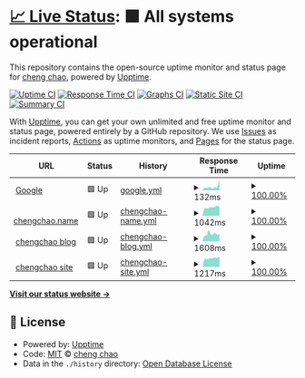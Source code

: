 # [📈 Live Status](https://ichengchao.github.io/myuptime): <!--live status--> **🟩 All systems operational**

This repository contains the open-source uptime monitor and status page for [cheng chao](https://blog.chengchao.name), powered by [Upptime](https://github.com/upptime/upptime).

[![Uptime CI](https://github.com/ichengchao/myuptime/workflows/Uptime%20CI/badge.svg)](https://github.com/ichengchao/myuptime/actions?query=workflow%3A%22Uptime+CI%22)
[![Response Time CI](https://github.com/ichengchao/myuptime/workflows/Response%20Time%20CI/badge.svg)](https://github.com/ichengchao/myuptime/actions?query=workflow%3A%22Response+Time+CI%22)
[![Graphs CI](https://github.com/ichengchao/myuptime/workflows/Graphs%20CI/badge.svg)](https://github.com/ichengchao/myuptime/actions?query=workflow%3A%22Graphs+CI%22)
[![Static Site CI](https://github.com/ichengchao/myuptime/workflows/Static%20Site%20CI/badge.svg)](https://github.com/ichengchao/myuptime/actions?query=workflow%3A%22Static+Site+CI%22)
[![Summary CI](https://github.com/ichengchao/myuptime/workflows/Summary%20CI/badge.svg)](https://github.com/ichengchao/myuptime/actions?query=workflow%3A%22Summary+CI%22)

With [Upptime](https://upptime.js.org), you can get your own unlimited and free uptime monitor and status page, powered entirely by a GitHub repository. We use [Issues](https://github.com/ichengchao/myuptime/issues) as incident reports, [Actions](https://github.com/ichengchao/myuptime/actions) as uptime monitors, and [Pages](https://ichengchao.github.io/myuptime) for the status page.

<!--start: status pages-->
<!-- This summary is generated by Upptime (https://github.com/upptime/upptime) -->
<!-- Do not edit this manually, your changes will be overwritten -->
<!-- prettier-ignore -->
| URL | Status | History | Response Time | Uptime |
| --- | ------ | ------- | ------------- | ------ |
| <img alt="" src="https://favicons.githubusercontent.com/www.google.com" height="13"> [Google](https://www.google.com) | 🟩 Up | [google.yml](https://github.com/ichengchao/myuptime/commits/HEAD/history/google.yml) | <details><summary><img alt="Response time graph" src="./graphs/google/response-time-week.png" height="20"> 132ms</summary><br><a href="https://ichengchao.github.io/myuptime/history/google"><img alt="Response time 155" src="https://img.shields.io/endpoint?url=https%3A%2F%2Fraw.githubusercontent.com%2Fichengchao%2Fmyuptime%2FHEAD%2Fapi%2Fgoogle%2Fresponse-time.json"></a><br><a href="https://ichengchao.github.io/myuptime/history/google"><img alt="24-hour response time 375" src="https://img.shields.io/endpoint?url=https%3A%2F%2Fraw.githubusercontent.com%2Fichengchao%2Fmyuptime%2FHEAD%2Fapi%2Fgoogle%2Fresponse-time-day.json"></a><br><a href="https://ichengchao.github.io/myuptime/history/google"><img alt="7-day response time 132" src="https://img.shields.io/endpoint?url=https%3A%2F%2Fraw.githubusercontent.com%2Fichengchao%2Fmyuptime%2FHEAD%2Fapi%2Fgoogle%2Fresponse-time-week.json"></a><br><a href="https://ichengchao.github.io/myuptime/history/google"><img alt="30-day response time 155" src="https://img.shields.io/endpoint?url=https%3A%2F%2Fraw.githubusercontent.com%2Fichengchao%2Fmyuptime%2FHEAD%2Fapi%2Fgoogle%2Fresponse-time-month.json"></a><br><a href="https://ichengchao.github.io/myuptime/history/google"><img alt="1-year response time 155" src="https://img.shields.io/endpoint?url=https%3A%2F%2Fraw.githubusercontent.com%2Fichengchao%2Fmyuptime%2FHEAD%2Fapi%2Fgoogle%2Fresponse-time-year.json"></a></details> | <details><summary><a href="https://ichengchao.github.io/myuptime/history/google">100.00%</a></summary><a href="https://ichengchao.github.io/myuptime/history/google"><img alt="All-time uptime 100.00%" src="https://img.shields.io/endpoint?url=https%3A%2F%2Fraw.githubusercontent.com%2Fichengchao%2Fmyuptime%2FHEAD%2Fapi%2Fgoogle%2Fuptime.json"></a><br><a href="https://ichengchao.github.io/myuptime/history/google"><img alt="24-hour uptime 100.00%" src="https://img.shields.io/endpoint?url=https%3A%2F%2Fraw.githubusercontent.com%2Fichengchao%2Fmyuptime%2FHEAD%2Fapi%2Fgoogle%2Fuptime-day.json"></a><br><a href="https://ichengchao.github.io/myuptime/history/google"><img alt="7-day uptime 100.00%" src="https://img.shields.io/endpoint?url=https%3A%2F%2Fraw.githubusercontent.com%2Fichengchao%2Fmyuptime%2FHEAD%2Fapi%2Fgoogle%2Fuptime-week.json"></a><br><a href="https://ichengchao.github.io/myuptime/history/google"><img alt="30-day uptime 100.00%" src="https://img.shields.io/endpoint?url=https%3A%2F%2Fraw.githubusercontent.com%2Fichengchao%2Fmyuptime%2FHEAD%2Fapi%2Fgoogle%2Fuptime-month.json"></a><br><a href="https://ichengchao.github.io/myuptime/history/google"><img alt="1-year uptime 100.00%" src="https://img.shields.io/endpoint?url=https%3A%2F%2Fraw.githubusercontent.com%2Fichengchao%2Fmyuptime%2FHEAD%2Fapi%2Fgoogle%2Fuptime-year.json"></a></details>
| <img alt="" src="https://favicons.githubusercontent.com/www.chengchao.name" height="13"> [chengchao.name](https://www.chengchao.name) | 🟩 Up | [chengchao-name.yml](https://github.com/ichengchao/myuptime/commits/HEAD/history/chengchao-name.yml) | <details><summary><img alt="Response time graph" src="./graphs/chengchao-name/response-time-week.png" height="20"> 1042ms</summary><br><a href="https://ichengchao.github.io/myuptime/history/chengchao-name"><img alt="Response time 1196" src="https://img.shields.io/endpoint?url=https%3A%2F%2Fraw.githubusercontent.com%2Fichengchao%2Fmyuptime%2FHEAD%2Fapi%2Fchengchao-name%2Fresponse-time.json"></a><br><a href="https://ichengchao.github.io/myuptime/history/chengchao-name"><img alt="24-hour response time 1090" src="https://img.shields.io/endpoint?url=https%3A%2F%2Fraw.githubusercontent.com%2Fichengchao%2Fmyuptime%2FHEAD%2Fapi%2Fchengchao-name%2Fresponse-time-day.json"></a><br><a href="https://ichengchao.github.io/myuptime/history/chengchao-name"><img alt="7-day response time 1042" src="https://img.shields.io/endpoint?url=https%3A%2F%2Fraw.githubusercontent.com%2Fichengchao%2Fmyuptime%2FHEAD%2Fapi%2Fchengchao-name%2Fresponse-time-week.json"></a><br><a href="https://ichengchao.github.io/myuptime/history/chengchao-name"><img alt="30-day response time 1196" src="https://img.shields.io/endpoint?url=https%3A%2F%2Fraw.githubusercontent.com%2Fichengchao%2Fmyuptime%2FHEAD%2Fapi%2Fchengchao-name%2Fresponse-time-month.json"></a><br><a href="https://ichengchao.github.io/myuptime/history/chengchao-name"><img alt="1-year response time 1196" src="https://img.shields.io/endpoint?url=https%3A%2F%2Fraw.githubusercontent.com%2Fichengchao%2Fmyuptime%2FHEAD%2Fapi%2Fchengchao-name%2Fresponse-time-year.json"></a></details> | <details><summary><a href="https://ichengchao.github.io/myuptime/history/chengchao-name">100.00%</a></summary><a href="https://ichengchao.github.io/myuptime/history/chengchao-name"><img alt="All-time uptime 99.89%" src="https://img.shields.io/endpoint?url=https%3A%2F%2Fraw.githubusercontent.com%2Fichengchao%2Fmyuptime%2FHEAD%2Fapi%2Fchengchao-name%2Fuptime.json"></a><br><a href="https://ichengchao.github.io/myuptime/history/chengchao-name"><img alt="24-hour uptime 100.00%" src="https://img.shields.io/endpoint?url=https%3A%2F%2Fraw.githubusercontent.com%2Fichengchao%2Fmyuptime%2FHEAD%2Fapi%2Fchengchao-name%2Fuptime-day.json"></a><br><a href="https://ichengchao.github.io/myuptime/history/chengchao-name"><img alt="7-day uptime 100.00%" src="https://img.shields.io/endpoint?url=https%3A%2F%2Fraw.githubusercontent.com%2Fichengchao%2Fmyuptime%2FHEAD%2Fapi%2Fchengchao-name%2Fuptime-week.json"></a><br><a href="https://ichengchao.github.io/myuptime/history/chengchao-name"><img alt="30-day uptime 99.89%" src="https://img.shields.io/endpoint?url=https%3A%2F%2Fraw.githubusercontent.com%2Fichengchao%2Fmyuptime%2FHEAD%2Fapi%2Fchengchao-name%2Fuptime-month.json"></a><br><a href="https://ichengchao.github.io/myuptime/history/chengchao-name"><img alt="1-year uptime 99.89%" src="https://img.shields.io/endpoint?url=https%3A%2F%2Fraw.githubusercontent.com%2Fichengchao%2Fmyuptime%2FHEAD%2Fapi%2Fchengchao-name%2Fuptime-year.json"></a></details>
| <img alt="" src="https://favicons.githubusercontent.com/blog.chengchao.name" height="13"> [chengchao blog](https://blog.chengchao.name) | 🟩 Up | [chengchao-blog.yml](https://github.com/ichengchao/myuptime/commits/HEAD/history/chengchao-blog.yml) | <details><summary><img alt="Response time graph" src="./graphs/chengchao-blog/response-time-week.png" height="20"> 1608ms</summary><br><a href="https://ichengchao.github.io/myuptime/history/chengchao-blog"><img alt="Response time 1866" src="https://img.shields.io/endpoint?url=https%3A%2F%2Fraw.githubusercontent.com%2Fichengchao%2Fmyuptime%2FHEAD%2Fapi%2Fchengchao-blog%2Fresponse-time.json"></a><br><a href="https://ichengchao.github.io/myuptime/history/chengchao-blog"><img alt="24-hour response time 1686" src="https://img.shields.io/endpoint?url=https%3A%2F%2Fraw.githubusercontent.com%2Fichengchao%2Fmyuptime%2FHEAD%2Fapi%2Fchengchao-blog%2Fresponse-time-day.json"></a><br><a href="https://ichengchao.github.io/myuptime/history/chengchao-blog"><img alt="7-day response time 1608" src="https://img.shields.io/endpoint?url=https%3A%2F%2Fraw.githubusercontent.com%2Fichengchao%2Fmyuptime%2FHEAD%2Fapi%2Fchengchao-blog%2Fresponse-time-week.json"></a><br><a href="https://ichengchao.github.io/myuptime/history/chengchao-blog"><img alt="30-day response time 1866" src="https://img.shields.io/endpoint?url=https%3A%2F%2Fraw.githubusercontent.com%2Fichengchao%2Fmyuptime%2FHEAD%2Fapi%2Fchengchao-blog%2Fresponse-time-month.json"></a><br><a href="https://ichengchao.github.io/myuptime/history/chengchao-blog"><img alt="1-year response time 1866" src="https://img.shields.io/endpoint?url=https%3A%2F%2Fraw.githubusercontent.com%2Fichengchao%2Fmyuptime%2FHEAD%2Fapi%2Fchengchao-blog%2Fresponse-time-year.json"></a></details> | <details><summary><a href="https://ichengchao.github.io/myuptime/history/chengchao-blog">100.00%</a></summary><a href="https://ichengchao.github.io/myuptime/history/chengchao-blog"><img alt="All-time uptime 99.86%" src="https://img.shields.io/endpoint?url=https%3A%2F%2Fraw.githubusercontent.com%2Fichengchao%2Fmyuptime%2FHEAD%2Fapi%2Fchengchao-blog%2Fuptime.json"></a><br><a href="https://ichengchao.github.io/myuptime/history/chengchao-blog"><img alt="24-hour uptime 100.00%" src="https://img.shields.io/endpoint?url=https%3A%2F%2Fraw.githubusercontent.com%2Fichengchao%2Fmyuptime%2FHEAD%2Fapi%2Fchengchao-blog%2Fuptime-day.json"></a><br><a href="https://ichengchao.github.io/myuptime/history/chengchao-blog"><img alt="7-day uptime 100.00%" src="https://img.shields.io/endpoint?url=https%3A%2F%2Fraw.githubusercontent.com%2Fichengchao%2Fmyuptime%2FHEAD%2Fapi%2Fchengchao-blog%2Fuptime-week.json"></a><br><a href="https://ichengchao.github.io/myuptime/history/chengchao-blog"><img alt="30-day uptime 99.86%" src="https://img.shields.io/endpoint?url=https%3A%2F%2Fraw.githubusercontent.com%2Fichengchao%2Fmyuptime%2FHEAD%2Fapi%2Fchengchao-blog%2Fuptime-month.json"></a><br><a href="https://ichengchao.github.io/myuptime/history/chengchao-blog"><img alt="1-year uptime 99.86%" src="https://img.shields.io/endpoint?url=https%3A%2F%2Fraw.githubusercontent.com%2Fichengchao%2Fmyuptime%2FHEAD%2Fapi%2Fchengchao-blog%2Fuptime-year.json"></a></details>
| <img alt="" src="https://favicons.githubusercontent.com/chengchao.name" height="13"> [chengchao site](https://chengchao.name/springrun/) | 🟩 Up | [chengchao-site.yml](https://github.com/ichengchao/myuptime/commits/HEAD/history/chengchao-site.yml) | <details><summary><img alt="Response time graph" src="./graphs/chengchao-site/response-time-week.png" height="20"> 1217ms</summary><br><a href="https://ichengchao.github.io/myuptime/history/chengchao-site"><img alt="Response time 1219" src="https://img.shields.io/endpoint?url=https%3A%2F%2Fraw.githubusercontent.com%2Fichengchao%2Fmyuptime%2FHEAD%2Fapi%2Fchengchao-site%2Fresponse-time.json"></a><br><a href="https://ichengchao.github.io/myuptime/history/chengchao-site"><img alt="24-hour response time 1403" src="https://img.shields.io/endpoint?url=https%3A%2F%2Fraw.githubusercontent.com%2Fichengchao%2Fmyuptime%2FHEAD%2Fapi%2Fchengchao-site%2Fresponse-time-day.json"></a><br><a href="https://ichengchao.github.io/myuptime/history/chengchao-site"><img alt="7-day response time 1217" src="https://img.shields.io/endpoint?url=https%3A%2F%2Fraw.githubusercontent.com%2Fichengchao%2Fmyuptime%2FHEAD%2Fapi%2Fchengchao-site%2Fresponse-time-week.json"></a><br><a href="https://ichengchao.github.io/myuptime/history/chengchao-site"><img alt="30-day response time 1219" src="https://img.shields.io/endpoint?url=https%3A%2F%2Fraw.githubusercontent.com%2Fichengchao%2Fmyuptime%2FHEAD%2Fapi%2Fchengchao-site%2Fresponse-time-month.json"></a><br><a href="https://ichengchao.github.io/myuptime/history/chengchao-site"><img alt="1-year response time 1219" src="https://img.shields.io/endpoint?url=https%3A%2F%2Fraw.githubusercontent.com%2Fichengchao%2Fmyuptime%2FHEAD%2Fapi%2Fchengchao-site%2Fresponse-time-year.json"></a></details> | <details><summary><a href="https://ichengchao.github.io/myuptime/history/chengchao-site">100.00%</a></summary><a href="https://ichengchao.github.io/myuptime/history/chengchao-site"><img alt="All-time uptime 100.00%" src="https://img.shields.io/endpoint?url=https%3A%2F%2Fraw.githubusercontent.com%2Fichengchao%2Fmyuptime%2FHEAD%2Fapi%2Fchengchao-site%2Fuptime.json"></a><br><a href="https://ichengchao.github.io/myuptime/history/chengchao-site"><img alt="24-hour uptime 100.00%" src="https://img.shields.io/endpoint?url=https%3A%2F%2Fraw.githubusercontent.com%2Fichengchao%2Fmyuptime%2FHEAD%2Fapi%2Fchengchao-site%2Fuptime-day.json"></a><br><a href="https://ichengchao.github.io/myuptime/history/chengchao-site"><img alt="7-day uptime 100.00%" src="https://img.shields.io/endpoint?url=https%3A%2F%2Fraw.githubusercontent.com%2Fichengchao%2Fmyuptime%2FHEAD%2Fapi%2Fchengchao-site%2Fuptime-week.json"></a><br><a href="https://ichengchao.github.io/myuptime/history/chengchao-site"><img alt="30-day uptime 100.00%" src="https://img.shields.io/endpoint?url=https%3A%2F%2Fraw.githubusercontent.com%2Fichengchao%2Fmyuptime%2FHEAD%2Fapi%2Fchengchao-site%2Fuptime-month.json"></a><br><a href="https://ichengchao.github.io/myuptime/history/chengchao-site"><img alt="1-year uptime 100.00%" src="https://img.shields.io/endpoint?url=https%3A%2F%2Fraw.githubusercontent.com%2Fichengchao%2Fmyuptime%2FHEAD%2Fapi%2Fchengchao-site%2Fuptime-year.json"></a></details>

<!--end: status pages-->

[**Visit our status website →**](https://ichengchao.github.io/myuptime)

## 📄 License

- Powered by: [Upptime](https://github.com/upptime/upptime)
- Code: [MIT](./LICENSE) © [cheng chao](https://blog.chengchao.name)
- Data in the `./history` directory: [Open Database License](https://opendatacommons.org/licenses/odbl/1-0/)
